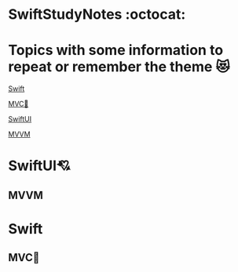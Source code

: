 # SwiftStudyNotes :octocat:
# Topics with some information to repeat or remember the theme :heart_eyes_cat:
[Swift](https://github.com/EgorNesterenkoSPB/SwiftStudyNotes#Swift)

[MVC:hear_no_evil:](https://github.com/EgorNesterenkoSPB/SwiftStudyNotes#MVC:hear_no_evil:)

[SwiftUI](https://github.com/EgorNesterenkoSPB/SwiftStudyNotes#SwiftUI:cupid:)

[MVVM](https://github.com/EgorNesterenkoSPB/SwiftStudyNotes#MVVM)
# SwiftUI:cupid:

## MVVM

# Swift

## MVC:hear_no_evil:
